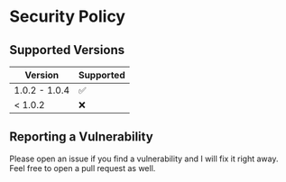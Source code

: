 # Security Policy

## Supported Versions

| Version | Supported          |
| ------- | ------------------ |
| 1.0.2 - 1.0.4 | :white_check_mark: |
| < 1.0.2  | :x:              |

## Reporting a Vulnerability

Please open an issue if you find a vulnerability and I will fix it right away. Feel free to open a pull request as well.
